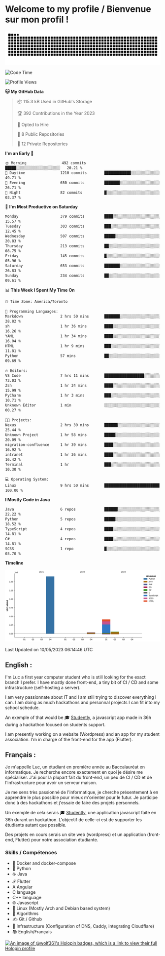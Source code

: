 # Welcome to my profile / Bienvenue sur mon profil !

![snake gif](https://github.com/wolf-361/wolf-361/blob/output/github-contribution-grid-snake.svg)

<!--START_SECTION:waka-->
![Code Time](http://img.shields.io/badge/Code%20Time-75%20hrs%2010%20mins-blue)

![Profile Views](http://img.shields.io/badge/Profile%20Views-0-blue)

**🐱 My GitHub Data** 

> 📦 115.3 kB Used in GitHub's Storage 
 > 
> 🏆 392 Contributions in the Year 2023
 > 
> 💼 Opted to Hire
 > 
> 📜 8 Public Repositories 
 > 
> 🔑 12 Private Repositories 
 > 
**I'm an Early 🐤** 

```text
🌞 Morning                492 commits         █████░░░░░░░░░░░░░░░░░░░░   20.21 % 
🌆 Daytime                1210 commits        ████████████░░░░░░░░░░░░░   49.71 % 
🌃 Evening                650 commits         ███████░░░░░░░░░░░░░░░░░░   26.71 % 
🌙 Night                  82 commits          █░░░░░░░░░░░░░░░░░░░░░░░░   03.37 % 
```
📅 **I'm Most Productive on Saturday** 

```text
Monday                   379 commits         ████░░░░░░░░░░░░░░░░░░░░░   15.57 % 
Tuesday                  303 commits         ███░░░░░░░░░░░░░░░░░░░░░░   12.45 % 
Wednesday                507 commits         █████░░░░░░░░░░░░░░░░░░░░   20.83 % 
Thursday                 213 commits         ██░░░░░░░░░░░░░░░░░░░░░░░   08.75 % 
Friday                   145 commits         █░░░░░░░░░░░░░░░░░░░░░░░░   05.96 % 
Saturday                 653 commits         ███████░░░░░░░░░░░░░░░░░░   26.83 % 
Sunday                   234 commits         ██░░░░░░░░░░░░░░░░░░░░░░░   09.61 % 
```


📊 **This Week I Spent My Time On** 

```text
🕑︎ Time Zone: America/Toronto

💬 Programming Languages: 
Markdown                 2 hrs 50 mins       ███████░░░░░░░░░░░░░░░░░░   28.82 % 
sh                       1 hr 36 mins        ████░░░░░░░░░░░░░░░░░░░░░   16.26 % 
YAML                     1 hr 34 mins        ████░░░░░░░░░░░░░░░░░░░░░   16.04 % 
HTML                     1 hr 9 mins         ███░░░░░░░░░░░░░░░░░░░░░░   11.81 % 
Python                   57 mins             ██░░░░░░░░░░░░░░░░░░░░░░░   09.69 % 

🔥 Editors: 
VS Code                  7 hrs 11 mins       ██████████████████░░░░░░░   73.03 % 
Zsh                      1 hr 34 mins        ████░░░░░░░░░░░░░░░░░░░░░   15.99 % 
PyCharm                  1 hr 3 mins         ███░░░░░░░░░░░░░░░░░░░░░░   10.71 % 
Unknown Editor           1 min               ░░░░░░░░░░░░░░░░░░░░░░░░░   00.27 % 

🐱‍💻 Projects: 
Nexus                    2 hrs 30 mins       ██████░░░░░░░░░░░░░░░░░░░   25.44 % 
Unknown Project          1 hr 58 mins        █████░░░░░░░░░░░░░░░░░░░░   20.09 % 
migration-confluence     1 hr 39 mins        ████░░░░░░░░░░░░░░░░░░░░░   16.92 % 
intranet                 1 hr 36 mins        ████░░░░░░░░░░░░░░░░░░░░░   16.42 % 
Terminal                 1 hr                ███░░░░░░░░░░░░░░░░░░░░░░   10.30 % 

💻 Operating System: 
Linux                    9 hrs 50 mins       █████████████████████████   100.00 % 
```

**I Mostly Code in Java** 

```text
Java                     6 repos             ██████░░░░░░░░░░░░░░░░░░░   22.22 % 
Python                   5 repos             █████░░░░░░░░░░░░░░░░░░░░   18.52 % 
TypeScript               4 repos             ████░░░░░░░░░░░░░░░░░░░░░   14.81 % 
C#                       4 repos             ████░░░░░░░░░░░░░░░░░░░░░   14.81 % 
SCSS                     1 repo              █░░░░░░░░░░░░░░░░░░░░░░░░   03.70 % 
```



**Timeline**

![Lines of Code chart](https://raw.githubusercontent.com/wolf-361/wolf-361/main/assets/bar_graph.png)


 Last Updated on 10/05/2023 06:14:46 UTC
<!--END_SECTION:waka-->

## English : 

I'm Luc a first year computer student who is still looking for the exact branch I prefer. I have mostly done front-end, a tiny bit of CI / CD and some infrastructure (self-hosting a server).

I am very passionnate about IT and I am still trying to discover everything I can. I am doing as much hackathons and personnal projects I can fit into my school schedule.

An exemple of that would be 🎓 [Studently](https://github.com/wolf-361/Studently-CodeJam12), a javascript app made in 36h during a hackathon focused on students support.

I am presently working on a website (Wordpress) and an app for my student association. I'm in charge of the front-end for the app (Flutter).

## Français :

Je m'appelle Luc, un étudiant en première année au Baccalauréat en informatique. Je recherche encore exactement en quoi je désire me spécialiser. J'ai pour la plupart fait du front-end, un peu de CI / CD et de l'infrastructure pour avoir un serveur maison.

Je me sens très passionné de l'informatique, je cherche présentement à en apprendre le plus possible pour mieux m'orienter pour le futur. Je participe donc à des hackathons et j'essaie de faire des projets personnels.

Un exemple de cela serais 🎓 [Studently](https://github.com/wolf-361/Studently-CodeJam12), une application javascript faite en 36h durant un hackathon. L'objectif de celle-ci est de supporter les étudiants autant que possible.

Des projets en cours serais un site web (wordpress) et un application (front-end, Flutter) pour notre association étudiante.

###  Skills / Compétences

* 🐋 Docker and docker-compose
* 🐍 Python
* ☕ Java
* ℱ Flutter
* A Angular
* C language
* C++ language
* 🌐 Javascript
* 🐧 Linux (Mostly Arch and Debian based system)
* 🧩 Algorithms
* ✍️ Git / Github
* 📜 Infrastructure (Configuration of DNS, Caddy, integrating Cloudflare)
* 📚 English/Français

[![An image of @wolf361's Holopin badges, which is a link to view their full Holopin profile](https://holopin.me/wolf361)](https://holopin.io/@wolf361)


